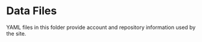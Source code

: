 # Data Files

YAML files in this folder provide account and repository information used by the site.
